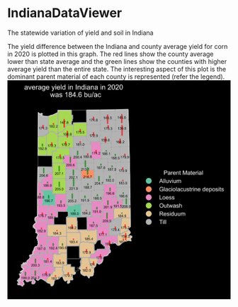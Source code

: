 # IndianaDataViewer
The statewide variation of yield and soil in Indiana

The yield difference between the Indiana and county average yield for corn in 2020 is plotted in this graph. The red lines show the county average lower than state average and the green lines show the counties with higher average yield than the entire state. The interesting aspect of this plot is the dominant parent material of each county is represented (refer the legend).
![alt text](plots/indianaCountywise_dclYield2020_barplot.png)
